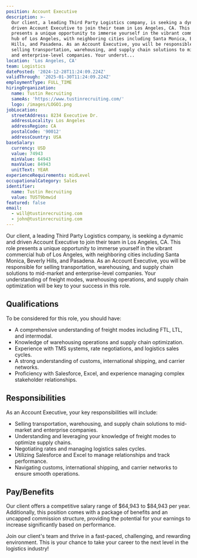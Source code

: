 ```yaml
---
position: Account Executive
description: >-
  Our client, a leading Third Party Logistics company, is seeking a dynamic and
  driven Account Executive to join their team in Los Angeles, CA. This role
  presents a unique opportunity to immerse yourself in the vibrant commercial
  hub of Los Angeles, with neighboring cities including Santa Monica, Beverly
  Hills, and Pasadena. As an Account Executive, you will be responsible for
  selling transportation, warehousing, and supply chain solutions to mid-market
  and enterprise-level companies. Your underst...
location: 'Los Angeles, CA'
team: Logistics
datePosted: '2024-12-28T11:24:09.224Z'
validThrough: '2025-01-30T11:24:09.224Z'
employmentType: FULL_TIME
hiringOrganization:
  name: Tustin Recruiting
  sameAs: 'https://www.tustinrecruiting.com/'
  logo: /images/LOGO1.png
jobLocation:
  streetAddress: 8234 Executive Dr.
  addressLocality: Los Angeles
  addressRegion: CA
  postalCode: '90012'
  addressCountry: USA
baseSalary:
  currency: USD
  value: 74943
  minValue: 64943
  maxValue: 84943
  unitText: YEAR
experienceRequirements: midLevel
occupationalCategory: Sales
identifier:
  name: Tustin Recruiting
  value: TUST9bmwid
featured: false
email:
  - will@tustinrecruiting.com
  - john@tustinrecruiting.com
---
```




Our client, a leading Third Party Logistics company, is seeking a dynamic and driven Account Executive to join their team in Los Angeles, CA. This role presents a unique opportunity to immerse yourself in the vibrant commercial hub of Los Angeles, with neighboring cities including Santa Monica, Beverly Hills, and Pasadena. As an Account Executive, you will be responsible for selling transportation, warehousing, and supply chain solutions to mid-market and enterprise-level companies. Your understanding of freight modes, warehousing operations, and supply chain optimization will be key to your success in this role.

## Qualifications

To be considered for this role, you should have:

- A comprehensive understanding of freight modes including FTL, LTL, and intermodal.
- Knowledge of warehousing operations and supply chain optimization.
- Experience with TMS systems, rate negotiations, and logistics sales cycles.
- A strong understanding of customs, international shipping, and carrier networks.
- Proficiency with Salesforce, Excel, and experience managing complex stakeholder relationships.

## Responsibilities

As an Account Executive, your key responsibilities will include:

- Selling transportation, warehousing, and supply chain solutions to mid-market and enterprise companies.
- Understanding and leveraging your knowledge of freight modes to optimize supply chains.
- Negotiating rates and managing logistics sales cycles.
- Utilizing Salesforce and Excel to manage relationships and track performance.
- Navigating customs, international shipping, and carrier networks to ensure smooth operations.

## Pay/Benefits

Our client offers a competitive salary range of $64,943 to $84,943 per year. Additionally, this position comes with a package of benefits and an uncapped commission structure, providing the potential for your earnings to increase significantly based on performance.

Join our client's team and thrive in a fast-paced, challenging, and rewarding environment. This is your chance to take your career to the next level in the logistics industry!
